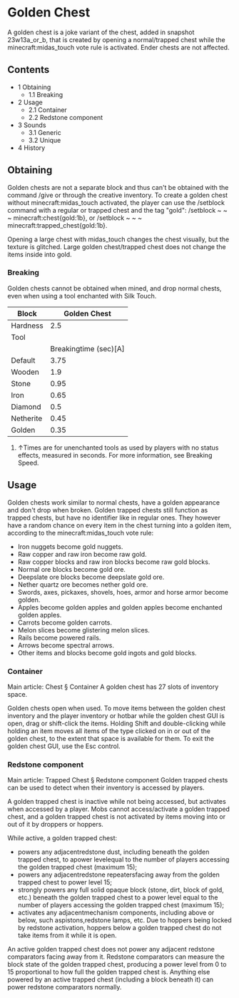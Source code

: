 # Golden Chest
A golden chest is a joke variant of the chest, added in snapshot 23w13a_or_b, that is created by opening a normal/trapped chest while the minecraft:midas_touch vote rule is activated. Ender chests are not affected.

## Contents
- 1 Obtaining
	- 1.1 Breaking
- 2 Usage
	- 2.1 Container
	- 2.2 Redstone component
- 3 Sounds
	- 3.1 Generic
	- 3.2 Unique
- 4 History

## Obtaining
Golden chests are not a separate block and thus can't be obtained with the command /give or through the creative inventory. To create a golden chest without minecraft:midas_touch activated, the player can use the /setblock command with a regular or trapped chest and the tag "gold": /setblock ~ ~ ~ minecraft:chest{gold:1b}, or /setblock ~ ~ ~ minecraft:trapped_chest{gold:1b}.

Opening a large chest with midas_touch changes the chest visually, but the texture is glitched. Large golden chest/trapped chest does not change the items inside into gold.

### Breaking
Golden chests cannot be obtained when mined, and drop normal chests, even when using a tool enchanted with Silk Touch.

| Block     | Golden Chest          |
|-----------|-----------------------|
| Hardness  | 2.5                   |
| Tool      |                       |
|           | Breakingtime (sec)[A] |
| Default   | 3.75                  |
| Wooden    | 1.9                   |
| Stone     | 0.95                  |
| Iron      | 0.65                  |
| Diamond   | 0.5                   |
| Netherite | 0.45                  |
| Golden    | 0.35                  |

1. ↑Times are for unenchanted tools as used by players with no status effects, measured in seconds. For more information, see Breaking Speed.

## Usage
Golden chests work similar to normal chests, have a golden appearance and don't drop when broken. Golden trapped chests still function as trapped chests, but have no identifier like in regular ones. They however have a random chance on every item in the chest turning into a golden item, according to the minecraft:midas_touch vote rule:

- Iron nuggets become gold nuggets.
- Raw copper and raw iron become raw gold.
- Raw copper blocks and raw iron blocks become raw gold blocks.
- Normal ore blocks become gold ore.
- Deepslate ore blocks become deepslate gold ore.
- Nether quartz ore becomes nether gold ore.
- Swords, axes, pickaxes, shovels, hoes, armor and horse armor become golden.
- Apples become golden apples and golden apples become enchanted golden apples.
- Carrots become golden carrots.
- Melon slices become glistering melon slices.
- Rails become powered rails.
- Arrows become spectral arrows.
- Other items and blocks become gold ingots and gold blocks.

### Container
Main article: Chest § Container
A golden chest has 27 slots of inventory space.

Golden chests open when used. To move items between the golden chest inventory and the player inventory or hotbar while the golden chest GUI is open, drag or shift-click the items. Holding Shift and double-clicking while holding an item moves all items of the type clicked on in or out of the golden chest, to the extent that space is available for them. To exit the golden chest GUI, use the Esc control.

### Redstone component
Main article: Trapped Chest § Redstone component
Golden trapped chests can be used to detect when their inventory is accessed by players.

A golden trapped chest is inactive while not being accessed, but activates when accessed by a player. Mobs cannot access/activate a golden trapped chest, and a golden trapped chest is not activated by items moving into or out of it by droppers or hoppers.

While active, a golden trapped chest:

- powers any adjacentredstone dust, including beneath the golden trapped chest, to apower levelequal to the number of players accessing the golden trapped chest (maximum 15);
- powers any adjacentredstone repeatersfacing away from the golden trapped chest to power level 15;
- strongly powers any full solid opaque block (stone, dirt, block of gold, etc.) beneath the golden trapped chest to a power level equal to the number of players accessing the golden trapped chest (maximum 15);
- activates any adjacentmechanism components, including above or below, such aspistons,redstone lamps, etc. Due to hoppers being locked by redstone activation, hoppers below a golden trapped chest do not take items from it while it is open.

An active golden trapped chest does not power any adjacent redstone comparators facing away from it. Redstone comparators can measure the block state of the golden trapped chest, producing a power level from 0 to 15 proportional to how full the golden trapped chest is. Anything else powered by an active trapped chest (including a block beneath it) can power redstone comparators normally.


